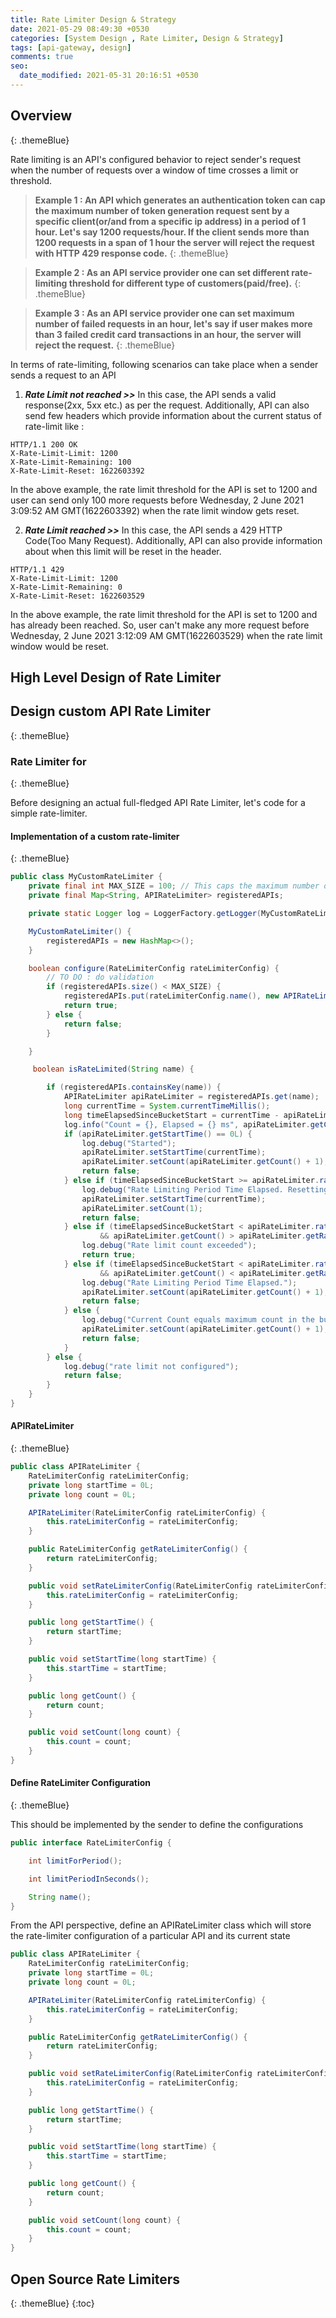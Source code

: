 ```yaml
---
title: Rate Limiter Design & Strategy
date: 2021-05-29 08:49:30 +0530
categories: [System Design , Rate Limiter, Design & Strategy]
tags: [api-gateway, design]
comments: true
seo:
  date_modified: 2021-05-31 20:16:51 +0530
---
```


## Overview
{: .themeBlue}

Rate limiting is an API's configured behavior to reject sender's request when the number of requests over a window of time crosses a limit or threshold.

> **Example 1 : An API which generates an authentication token can cap the maximum number of token generation request sent by a specific client(or/and from a specific ip address) in a period of 1 hour. Let's say 1200 requests/hour. If the client sends more than 1200 requests in a span of 1 hour the server will reject the request with  HTTP 429 response code.**
{: .themeBlue}

> **Example 2 : As an API service provider one can set different rate-limiting threshold for different type of customers(paid/free).**
{: .themeBlue}

> **Example 3 : As an API service provider one can set maximum number of failed requests in an hour, let's say if user makes more than 3 failed credit card transactions in an hour, the server will reject the request.**
{: .themeBlue}

In terms of rate-limiting, following scenarios can take place when a sender sends a request to an API
1. _**Rate Limit not reached >>**_  In this case, the API sends a valid response(2xx, 5xx etc.) as per the request. Additionally, API can also send few headers which provide information about the current status of rate-limit like :

```
HTTP/1.1 200 OK
X-Rate-Limit-Limit: 1200
X-Rate-Limit-Remaining: 100
X-Rate-Limit-Reset: 1622603392
```

In the above example, the rate limit threshold for the API is set to 1200 and user can send only 100 more requests before Wednesday, 2 June 2021 3:09:52 AM GMT(1622603392) when the rate limit window gets reset.

2. _**Rate Limit reached >>**_ In this case, the API sends a 429 HTTP Code(Too Many Request). Additionally, API can also provide information about when this limit will be reset in the header.

```
HTTP/1.1 429
X-Rate-Limit-Limit: 1200
X-Rate-Limit-Remaining: 0
X-Rate-Limit-Reset: 1622603529
```

In the above example, the rate limit threshold for the API is set to 1200 and has already been reached. So, user can't make any more request before Wednesday, 2 June 2021 3:12:09 AM GMT(1622603529) when the rate limit window would be reset.

## High Level Design of Rate Limiter



## Design custom API Rate Limiter
{: .themeBlue}

### Rate Limiter for 
{: .themeBlue}

Before designing an actual full-fledged API Rate Limiter, let's code for a simple rate-limiter.

#### Implementation of a custom rate-limiter
{: .themeBlue}

```java
public class MyCustomRateLimiter {
    private final int MAX_SIZE = 100; // This caps the maximum number of APIs for which Rate Limiting can be configured by an application
    private final Map<String, APIRateLimiter> registeredAPIs;

    private static Logger log = LoggerFactory.getLogger(MyCustomRateLimiter.class);

    MyCustomRateLimiter() {
        registeredAPIs = new HashMap<>();
    }

    boolean configure(RateLimiterConfig rateLimiterConfig) {
        // TO DO : do validation
        if (registeredAPIs.size() < MAX_SIZE) {
            registeredAPIs.put(rateLimiterConfig.name(), new APIRateLimiter(rateLimiterConfig));
            return true;
        } else {
            return false;
        }

    }

     boolean isRateLimited(String name) {

        if (registeredAPIs.containsKey(name)) {
            APIRateLimiter apiRateLimiter = registeredAPIs.get(name);
            long currentTime = System.currentTimeMillis();
            long timeElapsedSinceBucketStart = currentTime - apiRateLimiter.getStartTime(); // This isn't thread safe
            log.info("Count = {}, Elapsed = {} ms", apiRateLimiter.getCount(), timeElapsedSinceBucketStart);
            if (apiRateLimiter.getStartTime() == 0L) {
                log.debug("Started");
                apiRateLimiter.setStartTime(currentTime);
                apiRateLimiter.setCount(apiRateLimiter.getCount() + 1);
                return false;
            } else if (timeElapsedSinceBucketStart >= apiRateLimiter.rateLimiterConfig.limitPeriodInSeconds() * 1000L) {
                log.debug("Rate Limiting Period Time Elapsed. Resetting the count");
                apiRateLimiter.setStartTime(currentTime);
                apiRateLimiter.setCount(1);
                return false;
            } else if (timeElapsedSinceBucketStart < apiRateLimiter.rateLimiterConfig.limitPeriodInSeconds() * 1000L
                    && apiRateLimiter.getCount() > apiRateLimiter.getRateLimiterConfig().limitForPeriod()) {
                log.debug("Rate limit count exceeded");
                return true;
            } else if (timeElapsedSinceBucketStart < apiRateLimiter.rateLimiterConfig.limitPeriodInSeconds() * 1000L
                    && apiRateLimiter.getCount() < apiRateLimiter.getRateLimiterConfig().limitForPeriod()) {
                log.debug("Rate Limiting Period Time Elapsed.");
                apiRateLimiter.setCount(apiRateLimiter.getCount() + 1);
                return false;
            } else {
                log.debug("Current Count equals maximum count in the bucket");
                apiRateLimiter.setCount(apiRateLimiter.getCount() + 1);
                return false;
            }
        } else {
            log.debug("rate limit not configured");
            return false;
        }
    }
}
```

#### APIRateLimiter
{: .themeBlue}
```java
public class APIRateLimiter {
    RateLimiterConfig rateLimiterConfig;
    private long startTime = 0L;
    private long count = 0L;

    APIRateLimiter(RateLimiterConfig rateLimiterConfig) {
        this.rateLimiterConfig = rateLimiterConfig;
    }

    public RateLimiterConfig getRateLimiterConfig() {
        return rateLimiterConfig;
    }

    public void setRateLimiterConfig(RateLimiterConfig rateLimiterConfig) {
        this.rateLimiterConfig = rateLimiterConfig;
    }

    public long getStartTime() {
        return startTime;
    }

    public void setStartTime(long startTime) {
        this.startTime = startTime;
    }

    public long getCount() {
        return count;
    }

    public void setCount(long count) {
        this.count = count;
    }
}

```

#### Define RateLimiter Configuration
{: .themeBlue}

This should be implemented by the sender to define the configurations

```java
public interface RateLimiterConfig {

    int limitForPeriod();

    int limitPeriodInSeconds();

    String name();
}
```
From the API perspective, define an APIRateLimiter class which will store the rate-limiter configuration of a particular API and its current state

``` java
public class APIRateLimiter {
    RateLimiterConfig rateLimiterConfig;
    private long startTime = 0L;
    private long count = 0L;

    APIRateLimiter(RateLimiterConfig rateLimiterConfig) {
        this.rateLimiterConfig = rateLimiterConfig;
    }

    public RateLimiterConfig getRateLimiterConfig() {
        return rateLimiterConfig;
    }

    public void setRateLimiterConfig(RateLimiterConfig rateLimiterConfig) {
        this.rateLimiterConfig = rateLimiterConfig;
    }

    public long getStartTime() {
        return startTime;
    }

    public void setStartTime(long startTime) {
        this.startTime = startTime;
    }

    public long getCount() {
        return count;
    }

    public void setCount(long count) {
        this.count = count;
    }
}
```

## Open Source Rate Limiters
{: .themeBlue}
{:toc}